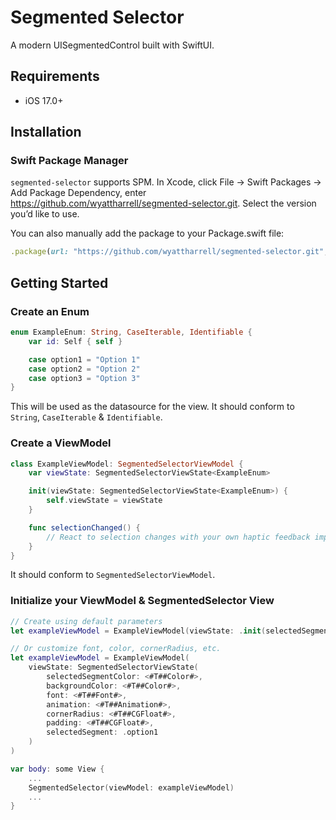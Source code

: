 # Segmented Selector

A modern UISegmentedControl built with SwiftUI.

## Requirements

- iOS 17.0+

## Installation

### Swift Package Manager

`segmented-selector` supports SPM. In Xcode, click File -> Swift Packages -> Add Package Dependency, enter https://github.com/wyattharrell/segmented-selector.git. Select the version you’d like to use.

You can also manually add the package to your Package.swift file:
```ruby
.package(url: "https://github.com/wyattharrell/segmented-selector.git", from: "1.0.0")
```

## Getting Started

### Create an Enum

```swift
enum ExampleEnum: String, CaseIterable, Identifiable {
    var id: Self { self }

    case option1 = "Option 1"
    case option2 = "Option 2"
    case option3 = "Option 3"
}

```
This will be used as the datasource for the view. It should conform to `String`, `CaseIterable` & `Identifiable`.

### Create a ViewModel

```swift
class ExampleViewModel: SegmentedSelectorViewModel {
	var viewState: SegmentedSelectorViewState<ExampleEnum>

    init(viewState: SegmentedSelectorViewState<ExampleEnum>) {
        self.viewState = viewState
    }

    func selectionChanged() {
        // React to selection changes with your own haptic feedback implementation
    }
}
```
It should conform to `SegmentedSelectorViewModel`.

### Initialize your ViewModel & SegmentedSelector View

```swift
// Create using default parameters
let exampleViewModel = ExampleViewModel(viewState: .init(selectedSegment: .option1))

// Or customize font, color, cornerRadius, etc.
let exampleViewModel = ExampleViewModel(
    viewState: SegmentedSelectorViewState(
        selectedSegmentColor: <#T##Color#>,
        backgroundColor: <#T##Color#>,
        font: <#T##Font#>,
        animation: <#T##Animation#>,
        cornerRadius: <#T##CGFloat#>,
        padding: <#T##CGFloat#>,
        selectedSegment: .option1
    )
)

var body: some View {
    ...
    SegmentedSelector(viewModel: exampleViewModel)
    ...
}
```


